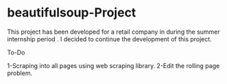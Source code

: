 # beautifulsoup-Project

This project has been developed for a retail company in during the summer internship period . 
I decided to continue the development of this project.

To-Do

1-Scraping into all pages using web scraping library. 
2-Edit the rolling page problem.

